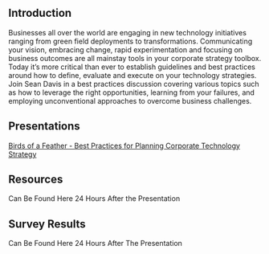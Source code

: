 ## Introduction
Businesses all over the world are engaging in new technology initiatives ranging from green field deployments to transformations. Communicating your vision, embracing change, rapid experimentation and focusing on business outcomes are all mainstay tools in your corporate strategy toolbox. Today it’s more critical than ever to establish guidelines and best practices around how to define, evaluate and execute on your technology strategies. Join Sean Davis in a best practices discussion covering various topics such as how to leverage the right opportunities, learning from your failures, and employing unconventional approaches to overcome business challenges.

## Presentations
[Birds of a Feather - Best Practices for Planning Corporate Technology Strategy](BirdsofaFeather.pdf)

## Resources
Can Be Found Here 24 Hours After the Presentation

## Survey Results
Can Be Found Here 24 Hours After The Presentation
